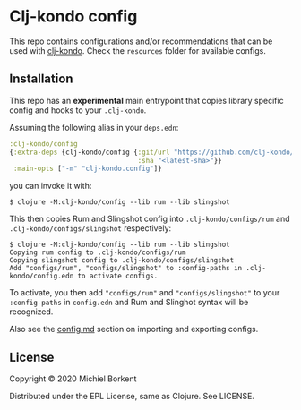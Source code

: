 # Clj-kondo config

This repo contains configurations and/or recommendations that can be used with
[clj-kondo](https://github.com/borkdude/clj-kondo/). Check the `resources` folder for available configs.

## Installation

This repo has an **experimental** main entrypoint that copies library specific config and hooks to your `.clj-kondo`.

Assuming the following alias in your `deps.edn`:

``` clojure
:clj-kondo/config
{:extra-deps {clj-kondo/config {:git/url "https://github.com/clj-kondo/config"
                                :sha "<latest-sha>"}}
 :main-opts ["-m" "clj-kondo.config"]}
```

you can invoke it with:

``` shell
$ clojure -M:clj-kondo/config --lib rum --lib slingshot
```

This then copies Rum and Slingshot config into `.clj-kondo/configs/rum` and `.clj-kondo/configs/slingshot` respectively:

``` shell
$ clojure -M:clj-kondo/config --lib rum --lib slingshot
Copying rum config to .clj-kondo/configs/rum
Copying slingshot config to .clj-kondo/configs/slingshot
Add "configs/rum", "configs/slingshot" to :config-paths in .clj-kondo/config.edn to activate configs.
```

To activate, you then add `"configs/rum"` and `"configs/slingshot"`  to your `:config-paths` in `config.edn` and Rum and Slinghot syntax will be recognized.

Also see the
[config.md](https://github.com/borkdude/clj-kondo/blob/master/doc/config.md#exporting-and-importing-configuration)
section on importing and exporting configs.

## License

Copyright © 2020 Michiel Borkent

Distributed under the EPL License, same as Clojure. See LICENSE.
